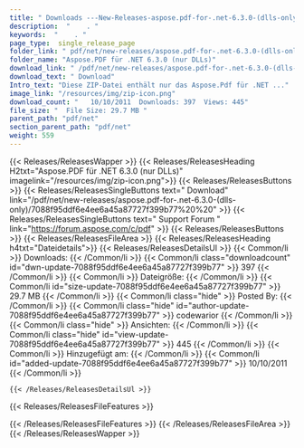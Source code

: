 ```yaml
---
title: " Downloads ---New-Releases-aspose.pdf-for-.net-6.3.0-(dlls-only) . "
description:  "    . " 
keywords:  "    . " 
page_type:  single_release_page
folder_link: " pdf/net/new-releases/aspose.pdf-for-.net-6.3.0-(dlls-only)/"
folder_name: "Aspose.PDF für .NET 6.3.0 (nur DLLs)"
download_link: " /pdf/net/new-releases/aspose.pdf-for-.net-6.3.0-(dlls-only)/7088f95ddf6e4ee6a45a87727f399b77"
download_text: " Download"
Intro_text: "Diese ZIP-Datei enthält nur das Aspose.Pdf für .NET ..."
image_link: "/resources/img/zip-icon.png"
download_count: "   10/10/2011  Downloads: 397  Views: 445"
file_size: "  File Size: 29.7 MB "
parent_path: "pdf/net"
section_parent_path: "pdf/net"
weight: 559
---
```


{{< Releases/ReleasesWapper >}}
  {{< Releases/ReleasesHeading H2txt="Aspose.PDF für .NET 6.3.0 (nur DLLs)" imagelink="/resources/img/zip-icon.png">}}
  {{< Releases/ReleasesButtons >}}
    {{< Releases/ReleasesSingleButtons text=" Download" link="/pdf/net/new-releases/aspose.pdf-for-.net-6.3.0-(dlls-only)/7088f95ddf6e4ee6a45a87727f399b77%20%20" >}}
    {{< Releases/ReleasesSingleButtons text=" Support Forum " link="https://forum.aspose.com/c/pdf" >}}
  {{< Releases/ReleasesButtons >}}
  {{< Releases/ReleasesFileArea >}}
    {{< Releases/ReleasesHeading h4txt="Dateidetails">}}
    {{< Releases/ReleasesDetailsUl >}}
            {{< Common/li >}} Downloads: {{< /Common/li >}}
      {{< Common/li class="downloadcount" id="dwn-update-7088f95ddf6e4ee6a45a87727f399b77" >}} 397 {{< /Common/li >}}
      {{< Common/li >}} Dateigröße: {{< /Common/li >}}
      {{< Common/li id="size-update-7088f95ddf6e4ee6a45a87727f399b77" >}} 29.7 MB {{< /Common/li >}} 
      {{< Common/li  class="hide" >}} Posted By: {{< /Common/li >}} 
      {{< Common/li class="hide" id="author-update-7088f95ddf6e4ee6a45a87727f399b77" >}} codewarior {{< /Common/li >}}
      {{< Common/li class="hide" >}} Ansichten: {{< /Common/li >}}
      {{< Common/li class="hide" id="view-update-7088f95ddf6e4ee6a45a87727f399b77" >}} 445 {{< /Common/li >}}
      {{< Common/li >}} Hinzugefügt am: {{< /Common/li >}}
      {{< Common/li id="added-update-7088f95ddf6e4ee6a45a87727f399b77" >}} 10/10/2011 {{< /Common/li >}} 

    {{< /Releases/ReleasesDetailsUl >}}

  {{< Releases/ReleasesFileFeatures >}}
      
  {{< /Releases/ReleasesFileFeatures >}}
 {{< /Releases/ReleasesFileArea >}}
{{< /Releases/ReleasesWapper >}}



